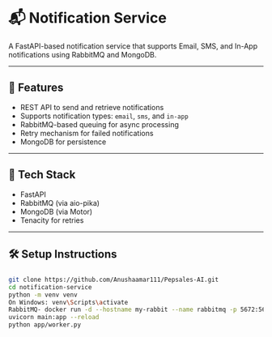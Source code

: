 # 📬 Notification Service

A FastAPI-based notification service that supports Email, SMS, and In-App notifications using RabbitMQ and MongoDB.

---

## 🚀 Features

- REST API to send and retrieve notifications
- Supports notification types: `email`, `sms`, and `in-app`
- RabbitMQ-based queuing for async processing
- Retry mechanism for failed notifications
- MongoDB for persistence


---

## 🧰 Tech Stack

- FastAPI
- RabbitMQ (via aio-pika)
- MongoDB (via Motor)
- Tenacity for retries

---

## 🛠️ Setup Instructions

###

```bash
git clone https://github.com/Anushaamar111/Pepsales-AI.git
cd notification-service
python -m venv venv
On Windows: venv\Scripts\activate
RabbitMQ- docker run -d --hostname my-rabbit --name rabbitmq -p 5672:5672 rabbitmq
uvicorn main:app --reload
python app/worker.py


